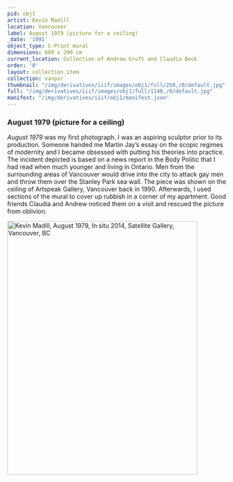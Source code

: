 ```yaml
---
pid: obj1
artist: Kevin Madill
location: Vancouver
label: August 1979 (picture for a ceiling)
_date: '1991'
object_type: C-Print mural
dimensions: 609 x 290 cm
current_location: Collection of Andrew Gruft and Claudia Beck
order: '0'
layout: collection_item
collection: vanpor
thumbnail: "/img/derivatives/iiif/images/obj1/full/250,/0/default.jpg"
full: "/img/derivatives/iiif/images/obj1/full/1140,/0/default.jpg"
manifest: "/img/derivatives/iiif/obj1/manifest.json"
---
```


### August 1979 (picture for a ceiling) 

*August 1979* was my first photograph. I was an aspiring sculptor prior to its production. Someone handed me Martin Jay’s essay on the scopic regimes of modernity and I became obsessed with putting his theories into practice. The incident depicted is based on a news report in the Body Politic that I had read when much younger and living in Ontario. Men from the surrounding areas of Vancouver would drive into the city to attack gay men and throw them over the Stanley Park sea wall. The piece was shown on the ceiling of Artspeak Gallery, Vancouver back in 1990. Afterwards, I used sections of the mural to cover up rubbish in a corner of my apartment. Good friends Claudia and Andrew noticed them on a visit and rescued the picture from oblivion.

<img src="https://kevmadill.github.io/portraiture-vancouver/img/SupportImages/AugustInstallation.png" alt="Kevin Madill, August 1979, In situ 2014, Satellite Gallery, Vancouver, BC" width="437.143" height="582.857"/> 
